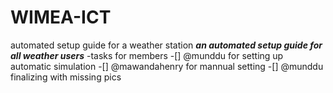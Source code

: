# WIMEA-ICT</br>
automated setup guide for a weather station
***an automated setup guide for all weather users***
-tasks for members
-[] @munddu for setting up automatic simulation
-[] @mawandahenry for mannual setting
-[] @munddu finalizing with missing pics
